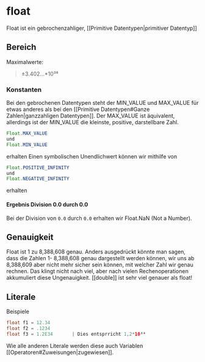 # float
Float ist ein gebrochenzahliger, [[Primitive Datentypen|primitiver Datentyp]] 
## Bereich
Maximalwerte:
>±3.402...\*10³⁸

### Konstanten
Bei den gebrochenen Datentypen steht der MIN_VALUE und MAX_VALUE für etwas anderes als bei den [[Primitive Datentypen#Ganze Zahlen|ganzzahligen Datentypen]]. Der MAX_VALUE ist äquivalent, allerdings ist der MIN_VALUE die kleinste, positive, darstellbare Zahl.
```java
Float.MAX_VALUE
und
Float.MIN_VALUE
```
erhalten
Einen symbolischen Unendlichwert können wir mithilfe von
```java
Float.POSITIVE_INFINITY
und
Float.NEGATIVE_INFINITY
```
erhalten
#### Ergebnis Division 0.0 durch 0.0
Bei der Division von `0.0` durch `0.0` erhalten wir Float.NaN (Not a Number).
## Genauigkeit
Float ist 1 zu 8,388,608 genau.
Anders ausgedrückt könnte man sagen, dass die Zahlen 1- 8,388,608 genau dargestellt werden können, wir uns ab 8,388,609 aber nicht mehr sicher sein können, mit welcher Zahl wir genau rechnen.
Das klingt nicht nach viel, aber nach vielen Rechenoperationen akkumuliert diese Ungenauigkeit.
[[double]] ist sehr viel genauer als float!
## Literale
Beispiele
```java
float f1 = 12.34
float f2 = .1234
float f3 = 1.2E34		| Dies entsprricht 1,2*10³⁴
```
Wie alle anderen Literale werden diese auch Variablen [[Operatoren#Zuweisungen|zugewiesen]].